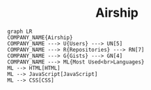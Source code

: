 <h1 align="center">Airship</h1>

```mermaid
graph LR
COMPANY_NAME{Airship}
COMPANY_NAME ---> U{Users} ---> UN[5]
COMPANY_NAME ---> R{Repositories} ---> RN[7]
COMPANY_NAME ---> G{Gists} ---> GN[4]
COMPANY_NAME ---> ML{Most Used<br>Languages}
ML --> HTML[HTML]
ML --> JavaScript[JavaScript]
ML --> CSS[CSS]
```
